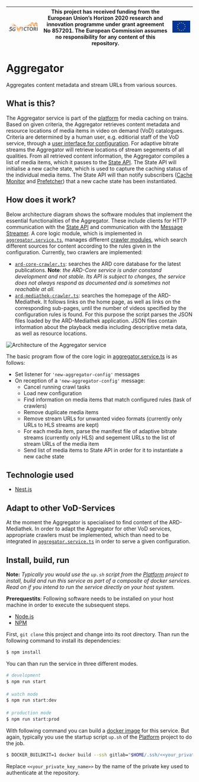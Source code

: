 | [![5G-VICTORI logo](doc/images/5g-victori-logo.png)](https://www.5g-victori-project.eu/) | This project has received funding from the European Union’s Horizon 2020 research and innovation programme under grant agreement No 857201. The European Commission assumes no responsibility for any content of this repository. | [![Acknowledgement: This project has received funding from the European Union’s Horizon 2020 research and innovation programme under grant agreement No 857201.](doc/images/eu-flag.jpg)](https://ec.europa.eu/programmes/horizon2020/en) |
| ---------------------------------------------------------------------------------------- | ------------------------------------------------------------------------------------------------------------------------------------------- | ----------------------------------------------------------------------------------------------------------------------------------------------------------------------------------------------------------------------------------------- |


# Aggregator

Aggregates content metadata and stream URLs from various sources.

## What is this?

The Aggregator service is part of the [platform](../../../5gv-platform) for media caching on trains. Based on given criteria, the Aggregator retrieves content metadata and resource locations of media items in video on demand (VoD) catalogues. Criteria are determined by a human user, e.g. editiorial staff of the VoD service, through a [user interface for configuration](../../../5gv-configurator-ui). For adaptive bitrate streams the Aggregator will retrieve locations of stream segements of all qualities. From all retrieved content information, the Aggregator compiles a list of media items, which it passes to the [State API](../../../5gv-state-api). The State API will initialise a new cache state, which is used to capture the caching status of the individual media items. The State API will than notify subscribers ([Cache Monitor](../../../5gv-cache-monitor) and [Prefetcher](../../../5gv-prefetcher)) that a new cache state has been instantiated.

## How does it work?

Below architecture diagram shows the software modules that implement the essential functionalities of the Aggregator. These include clients for HTTP communication with the [State API](../../../5gv-state-api) and communication with the [Message Streamer](../../../5gv-messenger). A core logic module, which is implemented in [`aggregator.service.ts`](src/aggregator/aggregator.service.ts), manages different [crawler modules](src/aggregator/crawler/), which search different sources for content according to the rules given in the configuration. Currently, two crawlers are implemented:

- [`ard-core-crawler.ts`](src/aggregator/crawler/ard-core-crawler/ard-core-crawler.ts): searches the ARD core database for the latest publications. **Note**: *the ARD-Core service is under constand development and not stable. Its API is subject to changes, the service does not always respond as documented and is sometimes not reachable at all.*
- [`ard-mediathek-crawler.ts`](src/aggregator/crawler/ard-mediathek-crawler/ard-mediathek-crawler.ts): searches the homepage of the ARD-Mediathek. It follows links on the home page, as well as links on the corresponding sub-pages, until the number of videos specified by the configuration rules is found. For this purpose the script parses the JSON files loaded by the ARD-Mediathek application. JSON files contain information about the playback media including descriptive meta data, as well as resource locations.

![Architecture of the Aggregator service](https://docs.google.com/drawings/d/1YGDOVR5jnQ_t7mS8U6Dmb-s_zItA-lqHfEbVapgCdj4/export/svg)

The basic program flow of the core logic in [aggregator.service.ts](src/aggregator/aggregator.service.ts) is as follows:

- Set listener for `'new-aggregator-config'` messages
- On reception of a `'new-aggregator-config'` message:
  - Cancel running crawl tasks
  - Load new configuration
  - Find information on media items that match configured rules (task of crawlers)
  - Remove duplicate media items
  - Remove stream URLs for unwanted video formats (currently only URLs to HLS streams are kept)
  - For each media item, parse the manifest file of adaptive bitrate streams (currently only HLS) and segement URLs to the list of stream URLs of the media item
  - Send list of media items to State API in order for it to instantiate a new cache state

## Technologie used

- [Nest.js](https://nestjs.com/)

## Adapt to other VoD-Services

At the moment the Aggregator is specialised to find content of the ARD-Mediathek. In order to adapt the Aggregator for other VoD services, appropriate crawlers must be implemented, which than need to be integrated in [`aggregator.service.ts`](src/aggregator/aggregator.service.ts) in order to serve a given configuration.

## Install, build, run

**Note:** *Typically you would use the `up.sh` script from the [Platform](../../../5gv-platform) project to install, build and run this service as part of a composite of docker services. Read on if you intend to run the service directly on your host system.*

**Prerequestits**: Following software needs to be installed on your host machine in order to execute the subsequent steps.

- [Node.js](https://nodejs.org/en/)
- [NPM](https://www.npmjs.com/)

First, `git clone` this project and change into its root directory. Than run the following command to install its dependencies:

```bash
$ npm install
```

You can than run the service in three different modes.

```bash
# development
$ npm run start

# watch mode
$ npm run start:dev

# production mode
$ npm run start:prod
```

With following command you can build a [docker image](https://www.docker.com) for this service. But again, typically you use the startup script `up.sh` of the [Platform](../../../5gv-platform) project to do the job.

```bash
$ DOCKER_BUILDKIT=1 docker build --ssh gitlab="$HOME/.ssh/<<your_private_key_name>>" -t aggregator .
```

Replace `<<your_private_key_name>>` by the name of the private key used to authenticate at the repository.
